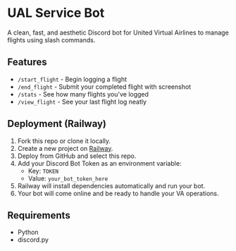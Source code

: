 # UAL Service Bot

A clean, fast, and aesthetic Discord bot for United Virtual Airlines to manage flights using slash commands.

## Features

- `/start_flight` - Begin logging a flight
- `/end_flight` - Submit your completed flight with screenshot
- `/stats` - See how many flights you've logged
- `/view_flight` - See your last flight log neatly

## Deployment (Railway)

1. Fork this repo or clone it locally.
2. Create a new project on [Railway](https://railway.app/).
3. Deploy from GitHub and select this repo.
4. Add your Discord Bot Token as an environment variable:
   - Key: `TOKEN`
   - Value: `your_bot_token_here`
5. Railway will install dependencies automatically and run your bot.
6. Your bot will come online and be ready to handle your VA operations.

## Requirements

- Python
- discord.py
